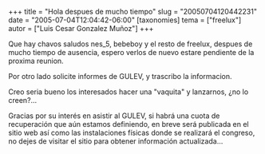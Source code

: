 +++
title = "Hola despues de mucho tiempo"
slug = "20050704120442231"
date = "2005-07-04T12:04:42-06:00"
[taxonomies]
tema = ["freelux"]
autor = ["Luis Cesar Gonzalez Muñoz"]
+++

Que hay chavos saludos nes_5, bebeboy y el resto de freelux, despues de
mucho tiempo de ausencia, espero verlos de nuevo estare pendiente de la
proxima reunion.

Por otro lado solicite informes de GULEV, y trascribo la informacion.

Creo seria bueno los interesados hacer una &quot;vaquita&quot; y
lanzarnos, ¿no lo creen?…

Gracias por su interés en asistir al GULEV, si habrá una cuota de
recuperación que aún estamos definiendo, en breve será publicada en el
sitio web así como las instalaciones físicas donde se realizará el
congreso, no dejes de visitar el sitio para obtener información
actualizada…

